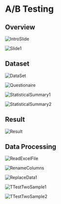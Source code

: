 # A/B Testing

## Overview

![IntroSlide](https://github.com/kiattikun-sen/BADS7105-CRM-Analytics/blob/main/Homework%2009%20%E2%80%93%20AB%20Testing/IntroSlide.png)

![Slide1](https://github.com/kiattikun-sen/BADS7105-CRM-Analytics/blob/main/Homework%2009%20%E2%80%93%20AB%20Testing/Slide1.png)

## Dataset  

![DataSet](https://github.com/kiattikun-sen/BADS7105-CRM-Analytics/blob/main/Homework%2009%20%E2%80%93%20AB%20Testing/Slide2.png)

![Questionaire](https://github.com/kiattikun-sen/BADS7105-CRM-Analytics/blob/main/Homework%2009%20%E2%80%93%20AB%20Testing/Slide3.png)

![StatisticalSummary1](https://github.com/kiattikun-sen/BADS7105-CRM-Analytics/blob/main/Homework%2009%20%E2%80%93%20AB%20Testing/Slide5.png)

![StatisticalSummary2](https://github.com/kiattikun-sen/BADS7105-CRM-Analytics/blob/main/Homework%2009%20%E2%80%93%20AB%20Testing/Slide6.png)

## Result

![Result](https://github.com/kiattikun-sen/BADS7105-CRM-Analytics/blob/main/Homework%2009%20%E2%80%93%20AB%20Testing/Slide4.png)

## Data Processing

![ReadExcelFile](https://github.com/kiattikun-sen/BADS7105-CRM-Analytics/blob/main/Homework%2009%20%E2%80%93%20AB%20Testing/Slide7.png)

![RenameColumns](https://github.com/kiattikun-sen/BADS7105-CRM-Analytics/blob/main/Homework%2009%20%E2%80%93%20AB%20Testing/Slide8.png)

![ReplaceData1](https://github.com/kiattikun-sen/BADS7105-CRM-Analytics/blob/main/Homework%2009%20%E2%80%93%20AB%20Testing/Slide9.png)

![TTestTwoSample1](https://github.com/kiattikun-sen/BADS7105-CRM-Analytics/blob/main/Homework%2009%20%E2%80%93%20AB%20Testing/Slide10.png)

![TTestTwoSample2](https://github.com/kiattikun-sen/BADS7105-CRM-Analytics/blob/main/Homework%2009%20%E2%80%93%20AB%20Testing/Slide11.png)


```python

```
